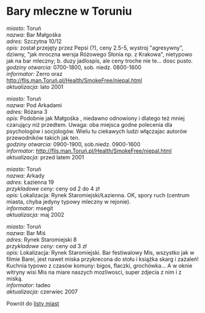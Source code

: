 # Bary mleczne w Toruniu





*miasto:*  Toruń    <br/>
*nazwa:*  Bar Małgośka   <br/>
*adres:*  Szczytna 10/12   <br/>
*opis:*  został przejęty przez Pepsi (?), ceny 2.5-5, wystroj "agresywny", dziwny, "jak mroczna wersja Różowego Słonia np. z Krakowa", nietypowo jak na bar mleczny; b. duzy jadlospis, ale ceny troche nie te... dosc pusto.   <br/>
*godziny otwarcia:*  0700-1800, sob. niedz. 0800-1600   <br/>
*informator:*  Zerro oraz http://flis.man.Toruń.pl/Health/SmokeFree/niepal.html   <br/>
*aktualizacja:*    lato 2001   <br/>



*miasto:*  Toruń    <br/>
*nazwa:*  Pod Arkadami   <br/>
*adres:*  Różana 3   <br/>
*opis:*  Podobnie jak Małgośka , niedawno odnowiony i dlatego też mniej czarujący niż przedtem. Uwaga: oba miejsca godne polecenia dla psychologów i socjologów. Wielu tu ciekawych ludzi włączajac autorów przewodników takich jak ten.   <br/>
*godziny otwarcia:*  0900-1900, sob.niedz. 0900-1600   <br/>
*informator:*  http://flis.man.Toruń.pl/Health/SmokeFree/niepal.html   <br/>
*aktualizacja:* przed latem 2001 <br/>



*miasto:*  Toruń    <br/>
*nazwa:*  Arkady   <br/>
*adres:*  Łazienna 19   <br/>
*przykladowe ceny:*  ceny od 2 do 4 zł   <br/>
*opis:*  Lokalizacja: Rynek Staromiejski/Łazienna. OK, spory ruch (centrum miasta, chyba jedyny typowy mleczny w rejonie).    <br/>
*informator:*  msegit   <br/>
*aktualizacja:*    maj 2002   <br/>


*miasto:*  Toruń    <br/>
*nazwa:*  Bar Miś<br/>
*adres:*  Rynek Staromiejski 8   <br/>
*przykladowe ceny:*  ceny od 3 zł   <br/>
*opis:*  Lokalizacja: Rynek Staromiejski. Bar festiwalowy Mis, wszystko jak w filmie Barei, jest nawet miska przykrecona do stołu i książka skarg i zażaleń! Kuchnia typowo z czasów komuny: bigos, flaczki, grochówka... A w oknie witryny wisi Mis na miare naszych mozliwosci, super zdjecia z nim i z miską.    <br/>
*informator:*  tadeo <br/>
*aktualizacja:*    czerwiec 2007   <br/>

Powrót do [listy miast](/bary_mleczne)


